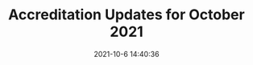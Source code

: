 ---
"title": "Accreditation Updates for October 2021"
"date": "2021-10-6 14:40:36"
"feed_name": "IADC"
"feed_website": "https://www.iadc.org/"
"feed_rss": "https://www.iadc.org/feed/"
"link": "https://www.iadc.org/drillbits/accreditation-updates-for-october-2021/"
"source": "None"
"file": "_posts/2021-1-1-336572cd1d37ddcf8807de41588826ab3b1a6a52.md"
"accident": "0"
"drilling": "0"
"dead": "0"
"injured": "0"
"arrested": "0"
"place": "unknown place"
"where": "unknown site"
"causes": "unknown"
"place_uri": "unknown place"
---